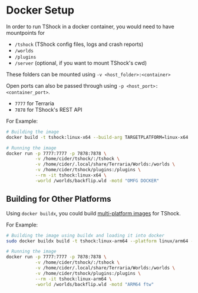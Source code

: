 # Docker Setup

In order to run TShock in a docker container, you would need to have mountpoints for
 - `/tshock` (TShock config files, logs and crash reports)
 - `/worlds`
 - `/plugins`
 - `/server` (optional, if you want to mount TShock's cwd)

These folders can be mounted using `-v <host_folder>:<container>`

Open ports can also be passed through using `-p <host_port>:<container_port>`.
 - `7777` for Terraria
 - `7878` for TShock's REST API

For Example:
```bash
# Building the image
docker build -t tshock:linux-x64 --build-arg TARGETPLATFORM=linux-x64 .

# Running the image
docker run -p 7777:7777 -p 7878:7878 \
           -v /home/cider/tshock/:/tshock \
           -v /home/cider/.local/share/Terraria/Worlds:/worlds \
           -v /home/cider/tshock/plugins:/plugins \
           --rm -it tshock:linux-x64 \
           -world /worlds/backflip.wld -motd "OMFG DOCKER"
```

## Building for Other Platforms

Using `docker buildx`, you could build [multi-platform images](https://docs.docker.com/build/building/multi-platform/) for TShock.

For Example:
```bash
# Building the image using buildx and loading it into docker
sudo docker buildx build -t tshock:linux-arm64 --platform linux/arm64 --load .

# Running the image
docker run -p 7777:7777 -p 7878:7878 \
           -v /home/cider/tshock/:/tshock \
           -v /home/cider/.local/share/Terraria/Worlds:/worlds \
           -v /home/cider/tshock/plugins:/plugins \
           --rm -it tshock:linux-arm64 \
           -world /worlds/backflip.wld -motd "ARM64 ftw"
```